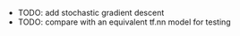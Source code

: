 
* TODO: add stochastic gradient descent
* TODO: compare with an equivalent tf.nn model for testing
